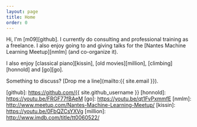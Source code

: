 ```yaml
---
layout: page
title: Home
order: 0
---
```


Hi, I'm [m09][github].
I currently do consulting and professional training as a freelance.
I also enjoy going to and giving talks for the [Nantes Machine Learning Meetup][nmlm] (and co-organize it).

I also enjoy [classical piano][kissin], [old movies][million], [climbing][honnold] and [go][go].

Something to discuss? [Drop me a line](mailto:{{ site.email }}).

[github]: https://github.com/{{ site.github_username }}
[honnold]: https://youtu.be/FRGF77fBAeM
[go]: https://youtu.be/qt1FvPxmmfE
[nmlm]: http://www.meetup.com/Nantes-Machine-Learning-Meetup/
[kissin]: https://youtu.be/0FbQZCsYXVg
[million]: http://www.imdb.com/title/tt0060522/
